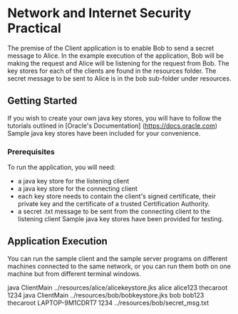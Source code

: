 # Network and Internet Security Practical
The premise of the Client application is to enable Bob to send a secret message to Alice. In the example execution of the application, Bob will be making the request and Alice will be listening for the request from Bob. The key stores for each of the clients are found in the resources folder. The secret message to be sent to Alice is in the bob sub-folder under resources.

## Getting Started
If you wish to create your own java key stores, you will have to follow the tutorials outlined in [Oracle's Documentation] (https://docs.oracle.com)
Sample java key stores have been included for your convenience.

### Prerequisites
 To run the application, you will need:
 * a java key store for the listening client
 * a java key store for the connecting client
 * each key store needs to contain the client's signed certificate, their private key and the certificate of a trusted Certification Authority.
 * a secret .txt message to be sent from the connecting client to the listening client
 Sample java key stores have been provided for testing.

 ## Application Execution
You can run the sample client and the sample server programs on different machines connected to the same network, or you can run them both on one machine but from different terminal windows.

java ClientMain ../resources/alice/alicekeystore.jks alice alice123 thecaroot 1234
java ClientMain ../resources/bob/bobkeystore.jks bob bob123 thecaroot LAPTOP-9M1CDRT7 1234 ../resources/bob/secret_msg.txt
